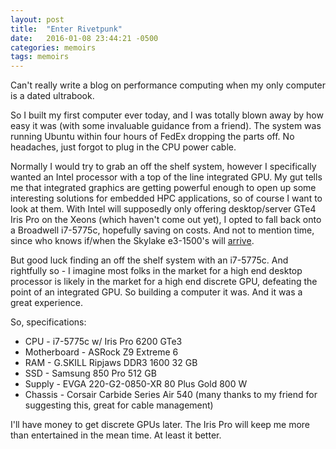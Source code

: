 ```yaml
---
layout: post
title:  "Enter Rivetpunk"
date:   2016-01-08 23:44:21 -0500
categories: memoirs
tags: memoirs
---
```


Can't really write a blog on performance computing when my only computer is a dated ultrabook.

So I built my first computer ever today, and I was totally blown away by how easy it was (with some invaluable guidance from a friend). The system was running Ubuntu within four hours of FedEx dropping the parts off. No headaches, just forgot to plug in the CPU power cable.

Normally I would try to grab an off the shelf system, however I specifically wanted an Intel processor with a top of the line integrated GPU. My gut tells me that integrated graphics are getting powerful enough to open up some interesting solutions for embedded HPC applications, so of course I want to look at them.  With Intel will supposedly only offering desktop/server GTe4 Iris Pro on the Xeons (which haven't come out yet), I opted to fall back onto a Broadwell i7-5775c, hopefully saving on costs. And not to mention time, since who knows if/when the Skylake e3-1500's will [arrive](http://wccftech.com/intel-skylake-xeon-e31200-v5-xeon-e31500-v5-cpu-lineup-detailed-powering-1s-workstation-platform/).         

But good luck finding an off the shelf system with an i7-5775c. And rightfully so - I imagine most folks in the market for a high end desktop processor is likely in the market for a high end discrete GPU, defeating the point of an integrated GPU. So building a computer it was. And it was a great experience.

So, specifications:

* CPU - i7-5775c w/ Iris Pro 6200 GTe3
* Motherboard - ASRock Z9 Extreme 6
* RAM - G.SKILL Ripjaws DDR3 1600 32 GB
* SSD - Samsung 850 Pro 512 GB
* Supply - EVGA 220-G2-0850-XR 80 Plus Gold 800 W
* Chassis - Corsair Carbide Series Air 540 (many thanks to my friend for suggesting this, great for cable management)

I'll have money to get discrete GPUs later. The Iris Pro will keep me more than entertained in the mean time. At least it better.

